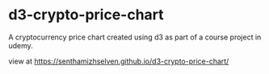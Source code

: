 # d3-crypto-price-chart

A cryptocurrency price chart created using d3 as part of a course project in udemy.

view at https://senthamizhselven.github.io/d3-crypto-price-chart/
